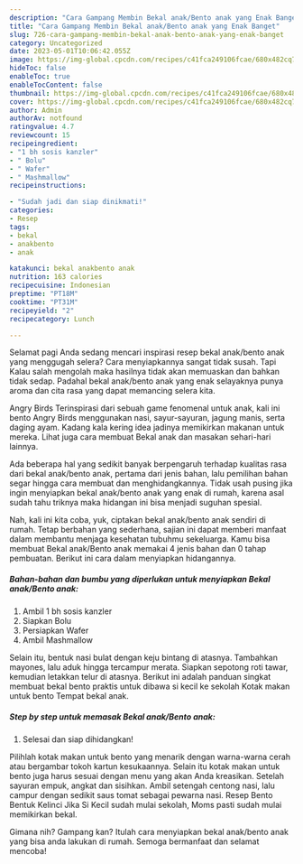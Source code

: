 ```yaml
---
description: "Cara Gampang Membin Bekal anak/Bento anak yang Enak Banget"
title: "Cara Gampang Membin Bekal anak/Bento anak yang Enak Banget"
slug: 726-cara-gampang-membin-bekal-anak-bento-anak-yang-enak-banget
category: Uncategorized
date: 2023-05-01T10:06:42.055Z
image: https://img-global.cpcdn.com/recipes/c41fca249106fcae/680x482cq70/bekal-anakbento-anak-foto-resep-utama.jpg
hideToc: false
enableToc: true
enableTocContent: false
thumbnail: https://img-global.cpcdn.com/recipes/c41fca249106fcae/680x482cq70/bekal-anakbento-anak-foto-resep-utama.jpg
cover: https://img-global.cpcdn.com/recipes/c41fca249106fcae/680x482cq70/bekal-anakbento-anak-foto-resep-utama.jpg
author: Admin
authorAv: notfound
ratingvalue: 4.7
reviewcount: 15
recipeingredient:
- "1 bh sosis kanzler"
- " Bolu"
- " Wafer"
- " Mashmallow"
recipeinstructions:

- "Sudah jadi dan siap dinikmati!"
categories:
- Resep
tags:
- bekal
- anakbento
- anak

katakunci: bekal anakbento anak 
nutrition: 163 calories
recipecuisine: Indonesian
preptime: "PT18M"
cooktime: "PT31M"
recipeyield: "2"
recipecategory: Lunch

---
```



Selamat pagi Anda sedang mencari inspirasi resep bekal anak/bento anak yang menggugah selera? Cara menyiapkannya sangat tidak susah. Tapi Kalau salah mengolah maka hasilnya tidak akan memuaskan dan bahkan tidak sedap. Padahal bekal anak/bento anak yang enak selayaknya punya aroma dan cita rasa yang dapat memancing selera kita.


Angry Birds Terinspirasi dari sebuah game fenomenal untuk anak, kali ini bento Angry Birds menggunakan nasi, sayur-sayuran, jagung manis, serta daging ayam. Kadang kala kering idea jadinya memikirkan makanan untuk mereka. Lihat juga cara membuat Bekal anak dan masakan sehari-hari lainnya.

Ada beberapa hal yang sedikit banyak berpengaruh terhadap kualitas rasa dari bekal anak/bento anak, pertama dari jenis bahan, lalu pemilihan bahan segar hingga cara membuat dan menghidangkannya. Tidak usah pusing jika ingin menyiapkan bekal anak/bento anak yang enak di rumah, karena asal sudah tahu triknya maka hidangan ini bisa menjadi suguhan spesial.


Nah, kali ini kita coba, yuk, ciptakan bekal anak/bento anak sendiri di rumah. Tetap berbahan yang sederhana, sajian ini dapat memberi manfaat dalam membantu menjaga kesehatan tubuhmu sekeluarga. Kamu bisa membuat Bekal anak/Bento anak memakai 4 jenis bahan dan 0 tahap pembuatan. Berikut ini cara dalam menyiapkan hidangannya.

<!--inarticleads1-->

##### Bahan-bahan dan bumbu yang diperlukan untuk menyiapkan Bekal anak/Bento anak:

1. Ambil 1 bh sosis kanzler
1. Siapkan  Bolu
1. Persiapkan  Wafer
1. Ambil  Mashmallow


Selain itu, bentuk nasi bulat dengan keju bintang di atasnya. Tambahkan mayones, lalu aduk hingga tercampur merata. Siapkan sepotong roti tawar, kemudian letakkan telur di atasnya. Berikut ini adalah panduan singkat membuat bekal bento praktis untuk dibawa si kecil ke sekolah Kotak makan untuk bento Tempat bekal anak. 

<!--inarticleads2-->

##### Step by step untuk memasak Bekal anak/Bento anak:


1. Selesai dan siap dihidangkan!

Pilihlah kotak makan untuk bento yang menarik dengan warna-warna cerah atau bergambar tokoh kartun kesukaannya. Selain itu kotak makan untuk bento juga harus sesuai dengan menu yang akan Anda kreasikan. Setelah sayuran empuk, angkat dan sisihkan. Ambil setengah centong nasi, lalu campur dengan sedikit saus tomat sebagai pewarna nasi. Resep Bento Bentuk Kelinci Jika Si Kecil sudah mulai sekolah, Moms pasti sudah mulai memikirkan bekal. 

Gimana nih? Gampang kan? Itulah cara menyiapkan bekal anak/bento anak yang bisa anda lakukan di rumah. Semoga bermanfaat dan selamat mencoba!
